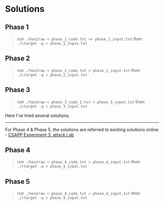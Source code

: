 # Solutions
## Phase 1
> run `./hex2raw < phase_1_code.txt >> phase_1_input.txt`
> then `./ctarget -q < phase_1_input.txt`

## Phase 2
> run `./hex2raw < phase_2_code.txt > phase_2_input.txt`
> then `./ctarget -q < phase_2_input.txt`

## Phase 3
> run `./hex2raw < phase_3_code_1.txt > phase_3_input.txt`
> then `./ctarget -q < phase_3_input.txt`

Here I've tried several solutions.

---
For Phase 4 & Phase 5, the solutions are referred to existing solutions online - [CSAPP Experiment 3: attack Lab](https://programmerah.com/csapp-experiment-3-attack-lab-21351/)
## Phase 4
> run `./hex2raw < phase_4_code.txt > phase_4_input.txt`
> then `./rtarget -q < phase_4_input.txt`

## Phase 5
> run `./hex2raw < phase_4_code.txt > phase_4_input.txt`
> then `./rtarget -q < phase_4_input.txt`